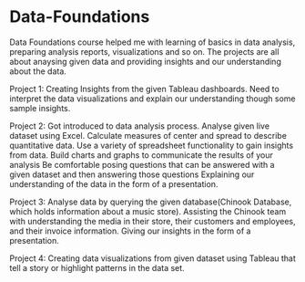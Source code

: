 # Data-Foundations

Data Foundations course helped me with learning of basics in data analysis, preparing analysis reports, visualizations and so on.
The projects are all about anaysing given data and providing insights and our understanding about the data.

Project 1:
Creating Insights from the given Tableau dashboards. Need to interpret the data visualizations and explain our understanding though some sample insights. 

Project 2:
  Got introduced to data analysis process.
  Analyse given live dataset using Excel.
  Calculate measures of center and spread to describe quantitative data.
  Use a variety of spreadsheet functionality to gain insights from data.
  Build charts and graphs to communicate the results of your analysis
  Be comfortable posing questions that can be answered with a given dataset and then answering those questions
  Explaining our understanding of the data in the form of a presentation.
  
Project 3:
Analyse data by querying the given database(Chinook Database, which holds information about a music store).
Assisting the Chinook team with understanding the media in their store, their customers and employees, and their invoice information.
Giving our insights in the form of a presentation.

Project 4:
Creating data visualizations from given dataset using Tableau that tell a story or highlight patterns in the data set. 
